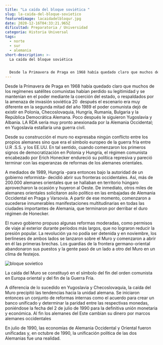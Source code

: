 ```yaml
---
title: "La caída del bloque soviética "
slug: la-caida-del-bloque-sovietico
featuredimage: lacaidadelbloqur.jpg
date: 2020-12-16T04:33:21.965Z
dificultad: Preparatoria / Universidad
categoria: Historia Universal
tags:
  - norte
  - sur
  - alemania
short-description: >-
  La caída del bloque soviética 


  Desde la Primavera de Praga en 1968 había quedado claro que muchos de los regímenes satélites comunistas
---
```

Desde la Primavera de Praga en 1968 había quedado claro que muchos de los regímenes satélites comunistas habían perdido su legitimidad y se mantenían en el poder mediante la coerción del estado, o respaldados por la amenaza de invasión soviética 20  después el escenario era muy diferente en la segunda mitad del año 1989 el poder comunista dejó de existir en Polonia, Checoslovaquia, Hungría, Rumania, Bulgaria y la República Democrática Alemana. Poco después le siguieron Yugoslavia y Albania. LA RDA sería muy pronto anexionada por la Alemania Occidental; en Yugoslavia estallaría una guerra civil.

Desde su construcción el muro no expresaba ningún conflicto entre los propios alemanes sino que era el símbolo europeo de la guerra fría entre U.R .S.S. y los EE.UU. En tal sentido, cuando comenzaron los primeros signos de democratización en Polonia y Hungría, el régimen comunista encabezado por Erich Honecker endureció su política represiva y pareció terminar con las esperanzas de reformas de los alemanes orientales.

A mediados de 1989, Hungría -para entonces bajo la autoridad de un gobierno reformista- decidió abrir sus fronteras occidentales. Así, más de 200.000 alemanes orientales que se hallaban en territorio húngaro aprovecharon la ocasión y huyeron al Oeste. De inmediato, otros miles de alemanes orientales solicitaron asilo político en las embajadas de Alemania Occidental en Praga y Varsovia. A partir de ese momento, comenzaron a sucederse innumerables manifestaciones multitudinarias en todas las ciudades importantes de Alemania, que terminaron por derribar el duro régimen de Honecker.

El nuevo gobierno propuso algunas reformas moderadas, como permisos de viaje al exterior durante períodos más largos, que no lograron reducir la presión popular. La revolución ya no podía ser detenida y en noviembre, los berlineses de ambos lados se lanzaron sobre el Muro y comenzaron a abrir en él las primeras brechas. Los guardias de la frontera germano-oriental abandonaron sus puestos y la gente pasó de un lado a otro del Muro en un clima de festejos.

![bloque sovietico ](/assets/bs.jpg "bloque sovietico ")

La caída del Muro se constituyó en el símbolo del fin del orden comunista en Europa oriental y del fin de la Guerra Fría.

A diferencia de lo sucedido en Yugoslavia y Checoslovaquia, la caída del Muro precipitó las tendencias hacia la unidad alemana. Se iniciaron entonces un conjunto de reformas internas como el acuerdo para crear un banco unificado y determinar la paridad entre las respectivas monedas, poniéndose la fecha del 2 de julio de 1990 para la definitiva unión monetaria y económica. Al fin los alemanes del Este cambian su dinero por marcos alemanes occidentales



En julio de 1990, las economías de Alemania Occidental y Oriental fueron unificadas y, en octubre de 1990, la unificación política de las dos Alemanias fue una realidad.